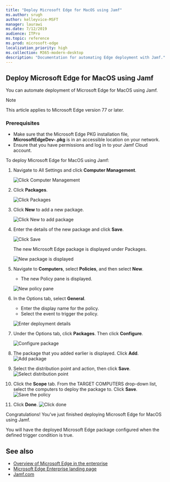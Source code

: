 ```yaml
---
title: "Deploy Microsoft Edge for MacOS using Jamf"
ms.author: srugh
author: kelleyvice-MSFT
manager: laurawi
ms.date: 7/12/2019
audience: ITPro
ms.topic: reference
ms.prod: microsoft-edge
localization_priority: high
ms.collection: M365-modern-desktop
description: "Documentation for automating Edge deployment with Jamf."
---
```


## Deploy Microsoft Edge for MacOS using Jamf

You can automate deployment of Microsoft Edge for MacOS using Jamf.

> [!NOTE]
> This article applies to Microsoft Edge version 77 or later.

### Prerequisites

- Make sure that the Microsoft Edge PKG installation file, **MicrosoftEdgeDev-<version>.pkg** is in an accessible location on your network.
- Ensure that you have permissions and log in to your Jamf Cloud account.

To deploy Microsoft Edge for MacOS using Jamf:

1. Navigate to All Settings and click **Computer Management**.

    ![Click Computer Management](./media/mac-deploy/mac-1.png)

2. Click **Packages**.

    ![Click Packages](./media/mac-deploy/mac-2.png)

3. Click **New** to add a new package.

    ![Click New to add package](./media/mac-deploy/mac-3.png)

4. Enter the details of the new package and click **Save**.

    ![Click Save](./media/mac-deploy/mac-4.png)

    The new Microsoft Edge package is displayed under Packages.

    ![New package is displayed](./media/mac-deploy/mac-4a.png)

5. Navigate to **Computers**, select **Policies**, and then select **New**.
    - The new Policy pane is displayed.

    ![New policy pane](./media/mac-deploy/mac-5.png)

6. In the Options tab, select **General**.
    - Enter the display name for the policy.
    - Select the event to trigger the policy.

    ![Enter deployment details](./media/mac-deploy/mac-6.png)

7. Under the Options tab, click **Packages**. Then click **Configure**.

    ![Configure package](./media/mac-deploy/mac-7.png)

8. The package that you added earlier is displayed. Click **Add**.
    ![Add package](./media/mac-deploy/mac-8.png)

9. Select the distribution point and action, then click **Save**.
    ![Select distribution point](./media/mac-deploy/mac-9.png)

10. Click the **Scope** tab. From the TARGET COMPUTERS drop-down list, select the computers to deploy the package to. Click **Save**.
    ![Save the policy](./media/mac-deploy/mac-10.png)

11. Click **Done**.
    ![Click done](./media/mac-deploy/mac-11.png)

Congratulations! You’ve just finished deploying Microsoft Edge for MacOS using Jamf.

You will have the deployed Microsoft Edge package configured when the defined trigger condition is true.

## See also

- [Overview of Microsoft Edge in the enterprise](overview-edge-in-the-enterprise.md)
- [Microsoft Edge Enterprise landing page](https://aka.ms/EdgeEnterprise)
- [Jamf.com](https://www.jamf.com/)
